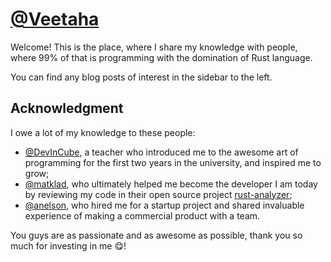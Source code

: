 # [@Veetaha]

Welcome! This is the place, where I share my knowledge with people, where 99% of that is programming with the domination of Rust language.

You can find any blog posts of interest in the sidebar to the left.

## Acknowledgment

I owe a lot of my knowledge to these people:

* [@DevInCube], a teacher who introduced me to the awesome art of programming for the first two years in the university, and inspired me to grow;
* [@matklad], who ultimately helped me become the developer I am today by reviewing my code in their open source project [rust-analyzer];
* [@anelson], who hired me for a startup project and shared invaluable experience of making a commercial product with a team.

You guys are as passionate and as awesome as possible, thank you so much for investing in me 😋!

[@anelson]: https://github.com/anelson
[@DevInCube]: https://github.com/DevInCube
[@matklad]: https://github.com/matklad
[@Veetaha]: https://github.com/Veetaha
[rust-analyzer]: https://github.com/rust-analyzer/rust-analyzer
